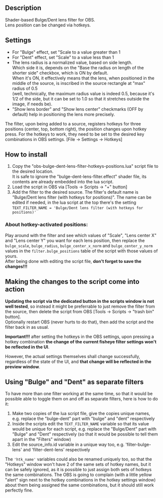 ## Description
Shader-based Bulge/Dent lens filter for OBS.<br/>
Lens position can be changed via hotkeys.<br/>

## Settings
<ul>
<li>For "Bulge" effect, set "Scale to a value greater than 1</li>
<li>For "Dent" effect, set "Scale" to a value less than 1</li>
<li>The lens radius is a normalized value, based on side length.<br/>
Which side it is, depends on the "Base the radius on length of the shorter side" checkbox, which is ON by default.<br/>
When it's ON, it effectively means that the lens, when positioned in the middle of the source, is inscribed in the source rectangle at "max" radius of 0.5<br/> 
(well, technically, the maximum radius value is indeed 0.5, because it's 1/2 of the side, but it can be set to 1.0 so that it stretches outside the image, if needs be).</li>  
<li>"Show lens border" and "Show lens center" checkmarks (OFF by default) help in positioning the lens more precisely.</li>
</ul>

The filter, upon being added to a source, registers hotkeys for three positions (center, top, bottom right), the position changes upon hotkey press. 
For the hotkeys to work, they need to be set to the desired key combinations in OBS settings. 
[File -> Settings -> Hotkeys]

## How to install
<ol>
<li>Copy the "obs-bulge-dent-lens-filter-hotkeys-positions.lua" script file to the desired location.<br/>
It is safe to ignore the "bulge-dent-lens-filter.effect" shader file, its contents are already embedded into the lua script.</li>
<li>Load the script in OBS via [Tools -> Scripts -> "+" button]</li>
<li>Add the filter to the desired source. The filter's default name is "Bulge/Dent lens filter (with hotkeys for positions)". The name can be edited if needed, in the lua script at the top there's the setting
<code>TEXT_FILTER_NAME = 'Bulge/Dent lens filter (with hotkeys for positions)'</code></li>
</ol>

### About hotkey-activated positions:
Play around with the filter and see which values  of "Scale", "Lens center X" and "Lens center Y" you want for each lens position, then replace the <code>bulge_scale</code>, <code>bulge_radius</code>, <code>bulge_center_x_norm</code> and <code>bulge_center_y_norm</code> values in the <code>filter.bulge_positions</code> table of the script with those values of yours.</br>
After being done with editing the script file, <strong>don't forget to save the changes!!!</strong>

## Making the changes to the script come into action
<p><strong>Updating the script via the dedicated button in the scripts window is not well tested</strong>, so instead it might be preferrable to just remove the filter from the source, then delete the script from OBS  [Tools -> Scripts -> "trash bin" button]. </br> 
Optionally restart OBS (never hurts to do that), then add the script and the filter back in as usual.</br>

<strong>Important!!!</strong> after setting the hotkeys in the OBS settings, upon pressing a hotkey combination <strong>the change of the current fisheye filter settings won't be reflected in the UI</strong>.</p>
However, the actual settings themselves shall change successfully, regardless of the state of the UI, and <strong>that change will be reflected in the preview window</strong>. 

## Using "Bulge" and "Dent" as separate filters
To have more than one filter working at the same time, so that it would be possible able to toggle them on and off as separate filters, here is how to do it:
<ol>
<li>Make two copies of the lua script file, give the copies unique names, e.g. replace the "bulge-dent" part with "bulge" and "dent" respectively</li>
<li>Inside the scripts edit the <code>TEXT_FILTER_NAME</code> variable so that its value would be unique for each script, e.g. replace the "Bulge/Dent" part with "Bulge" and "Dent" respectively (so that it would be possible to tell them apart in the "Filters" window)</li>
<li>Edit the source_info.id variable in a unique way too, e.g. 'filter-bulge-lens' and 'filter-dent-lens' respectively</li>  
</ol>

The <code>'htk_name'</code> variables could also be renamed uniquely too, so that the "Hotkeys" window won't have 2 of the same sets of hotkey names, but it can be safely ignored, as it is possible to just assign both sets of hotkeys the same combinations.
The OBS is going to complain (with a little yellow "alert" sign next to the hotkey combinations in the hotkey settings window) about them being assigned the same combinations, but it should still work perfectly fine.
